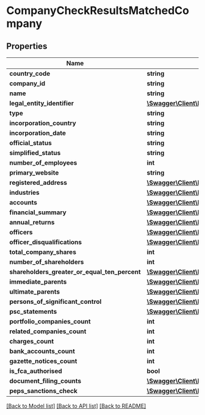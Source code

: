 # CompanyCheckResultsMatchedCompany

## Properties
Name | Type | Description | Notes
------------ | ------------- | ------------- | -------------
**country_code** | **string** |  | 
**company_id** | **string** |  | 
**name** | **string** |  | 
**legal_entity_identifier** | [**\Swagger\Client\Model\KeyCompanyInformationLegalEntityIdentifier**](KeyCompanyInformationLegalEntityIdentifier.md) |  | 
**type** | **string** |  | 
**incorporation_country** | **string** |  | 
**incorporation_date** | **string** |  | 
**official_status** | **string** |  | 
**simplified_status** | **string** |  | 
**number_of_employees** | **int** |  | 
**primary_website** | **string** |  | 
**registered_address** | [**\Swagger\Client\Model\KeyCompanyInformationRegisteredAddress**](KeyCompanyInformationRegisteredAddress.md) |  | 
**industries** | [**\Swagger\Client\Model\CompanyCheckResultsMatchedCompanyIndustries[]**](CompanyCheckResultsMatchedCompanyIndustries.md) |  | 
**accounts** | [**\Swagger\Client\Model\CompanyCheckResultsMatchedCompanyAccounts**](CompanyCheckResultsMatchedCompanyAccounts.md) |  | 
**financial_summary** | [**\Swagger\Client\Model\CompanyCheckResultsMatchedCompanyFinancialSummary[]**](CompanyCheckResultsMatchedCompanyFinancialSummary.md) |  | 
**annual_returns** | [**\Swagger\Client\Model\CompanyCheckResultsMatchedCompanyAnnualReturns**](CompanyCheckResultsMatchedCompanyAnnualReturns.md) |  | 
**officers** | [**\Swagger\Client\Model\CompanyCheckResultsMatchedCompanyOfficers[]**](CompanyCheckResultsMatchedCompanyOfficers.md) |  | 
**officer_disqualifications** | [**\Swagger\Client\Model\CompanyCheckResultsMatchedCompanyOfficerDisqualifications**](CompanyCheckResultsMatchedCompanyOfficerDisqualifications.md) |  | 
**total_company_shares** | **int** |  | 
**number_of_shareholders** | **int** |  | 
**shareholders_greater_or_equal_ten_percent** | [**\Swagger\Client\Model\CompanyCheckResultsMatchedCompanyShareholdersGreaterOrEqualTenPercent[]**](CompanyCheckResultsMatchedCompanyShareholdersGreaterOrEqualTenPercent.md) |  | 
**immediate_parents** | [**\Swagger\Client\Model\CompanyCheckResultsMatchedCompanyImmediateParents[]**](CompanyCheckResultsMatchedCompanyImmediateParents.md) |  | 
**ultimate_parents** | [**\Swagger\Client\Model\CompanyCheckResultsMatchedCompanyUltimateParents[]**](CompanyCheckResultsMatchedCompanyUltimateParents.md) |  | 
**persons_of_significant_control** | [**\Swagger\Client\Model\CompanyCheckResultsMatchedCompanyPersonsOfSignificantControl[]**](CompanyCheckResultsMatchedCompanyPersonsOfSignificantControl.md) |  | 
**psc_statements** | [**\Swagger\Client\Model\CompanyCheckResultsMatchedCompanyPscStatements[]**](CompanyCheckResultsMatchedCompanyPscStatements.md) |  | 
**portfolio_companies_count** | **int** |  | 
**related_companies_count** | **int** |  | 
**charges_count** | **int** |  | 
**bank_accounts_count** | **int** |  | 
**gazette_notices_count** | **int** |  | 
**is_fca_authorised** | **bool** |  | 
**document_filing_counts** | [**\Swagger\Client\Model\CompanyCheckResultsMatchedCompanyDocumentFilingCounts**](CompanyCheckResultsMatchedCompanyDocumentFilingCounts.md) |  | 
**peps_sanctions_check** | [**\Swagger\Client\Model\CompanyCheckResultsMatchedCompanyPepsSanctionsCheck**](CompanyCheckResultsMatchedCompanyPepsSanctionsCheck.md) |  | 

[[Back to Model list]](../README.md#documentation-for-models) [[Back to API list]](../README.md#documentation-for-api-endpoints) [[Back to README]](../README.md)


